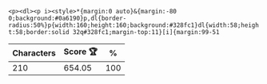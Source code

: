`<p><dl><p i><style>*{margin:0 auto}&{margin:-80 0;background:#0a6190}p,dl{border-radius:50%}p{width:160;height:160;background:#328fc1}dl{width:58;height:58;border:solid 32q#328fc1;margin-top:11}[i]{margin:99-51`

| Characters | Score 🏆 | %   |
| ---------- | -------- | --- |
| 210        | 654.05   | 100 |
